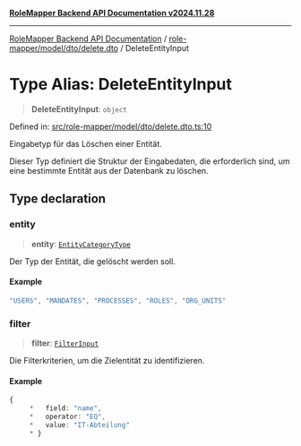 [**RoleMapper Backend API Documentation v2024.11.28**](../../../../../README.md)

***

[RoleMapper Backend API Documentation](../../../../../modules.md) / [role-mapper/model/dto/delete.dto](../README.md) / DeleteEntityInput

# Type Alias: DeleteEntityInput

> **DeleteEntityInput**: `object`

Defined in: [src/role-mapper/model/dto/delete.dto.ts:10](https://github.com/FlowCraft-AG/RoleMapper/blob/de0e51be3f89e6fa69f76597242a3d3e3b4ee01f/backend/src/role-mapper/model/dto/delete.dto.ts#L10)

Eingabetyp für das Löschen einer Entität.

Dieser Typ definiert die Struktur der Eingabedaten, die erforderlich sind, um eine bestimmte
Entität aus der Datenbank zu löschen.

## Type declaration

### entity

> **entity**: [`EntityCategoryType`](../../../entity/entities.entity/type-aliases/EntityCategoryType.md)

Der Typ der Entität, die gelöscht werden soll.

#### Example

```ts
"USERS", "MANDATES", "PROCESSES", "ROLES", "ORG_UNITS"
```

### filter

> **filter**: [`FilterInput`](../../../input/filter.input/type-aliases/FilterInput.md)

Die Filterkriterien, um die Zielentität zu identifizieren.

#### Example

```ts
{
     *   field: "name",
     *   operator: "EQ",
     *   value: "IT-Abteilung"
     * }
```
